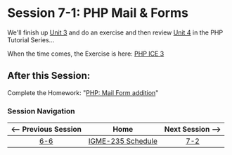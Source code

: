 # Session 7-1: PHP Mail & Forms

We'll finish up [Unit 3](https://github.com/tonethar/IGME-235-Shared/blob/master/tutorial/php-3.md) and do an exercise and then review [Unit 4](https://github.com/tonethar/IGME-235-Shared/blob/master/tutorial/php-4.md) in the PHP Tutorial Series...

When the time comes, the Exercise is here: [PHP ICE 3](https://github.com/tonethar/IGME-235-Shared/blob/master/tutorial/php-ex-3.md)

## After this Session:

Complete the Homework: "[PHP: Mail Form addition](https://github.com/tonethar/IGME-235-Shared/blob/master/tutorial/HW-php-form.md)"

### Session Navigation

| <-- Previous Session |               Home                  | Next Session --> |
|:--------------------:|:-----------------------------------:|:----------------:|
|  [6-6](6-6.md)       | [IGME-235 Schedule](../schedule.md) |   [7-2](7-2.md)  |
